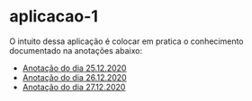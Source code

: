 # aplicacao-1

O intuito dessa aplicação é colocar em pratica o conhecimento documentado na anotações abaixo:

- [Anotação do dia 25.12.2020](../../anotações/25-12-2020.md)
- [Anotação do dia 26.12.2020](../../anotações/26-12-2020.md)
- [Anotação do dia 27.12.2020](../../anotações/27-12-2020.md)
